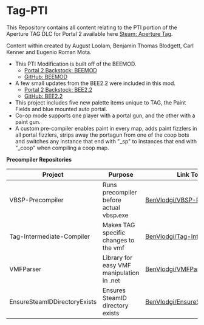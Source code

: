 Tag-PTI
=======
This Repository contains all content relating to the PTI portion of the Aperture TAG DLC for Portal 2 available here [Steam: Aperture Tag](http://store.steampowered.com/app/280740).

Content within created by August Loolam, Benjamin Thomas Blodgett, Carl Kenner and Eugenio Roman Mota.
* This PTI Modification is built off of the BEEMOD.
  * [Portal 2 Backstock: BEEMOD](http://portal2backstock.com/bee)
  * [GitHub: BEEMOD](https://github.com/BEEmod/BEEMOD)
* A few small updates from the BEE2.2 were included in this mod.
  * [Portal 2 Backstock: BEE2.2](http://portal2backstock.com/bee2)
  * [GitHub: BEE2.2](https://github.com/BEEmod/BEE2.2)
* This project includes five new palette items unique to TAG, the Paint Fields and blue mounted auto portal.
* Co-op mode supports one player with a portal gun, and the other with a paint gun.
* A custom pre-compiler enables paint in every map, adds paint fizzlers in all portal fizzlers, strips away the portagun from one of the coop bots and switches any instance that end with "_sp" to instances that end with "_coop" when compiling a coop map.

**Precompiler Repositories**

Project  | Purpose | Link To Repository
------------- | ------------- | -------------
VBSP-Precompiler | Runs precompiler before actual vbsp.exe | [BenVlodgi/VBSP-Precompiler](https://github.com/benvlodgi/VBSP-Precompiler)
Tag-Intermediate-Compiler | Makes TAG specific changes to the vmf | [BenVlodgi/Tag-Intermediate-Compiler](https://github.com/benvlodgi/Tag-Intermediate-Compiler)
VMFParser | Library for easy VMF manipulation in .net | [BenVlodgi/VMFParser](https://github.com/benvlodgi/VMFParser)
EnsureSteamIDDirectoryExists | Ensures SteamID directory exists | [BenVlodgi/EnsureSteamIDDirectoryExists](https://github.com/BenVlodgi/EnsureSteamIDDirectoryExists)
